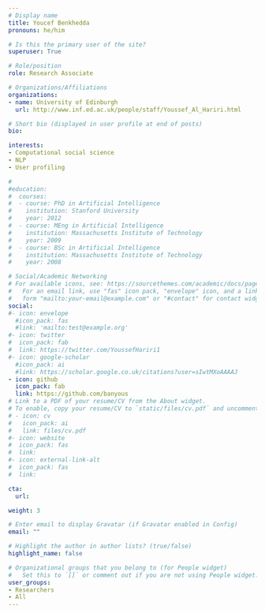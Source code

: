 ```yaml
---
# Display name
title: Youcef Benkhedda		
pronouns: he/him

# Is this the primary user of the site?
superuser: True 

# Role/position
role: Research Associate 

# Organizations/Affiliations
organizations:
- name: University of Edinburgh
  url: http://www.inf.ed.ac.uk/people/staff/Youssef_Al_Hariri.html

# Short bio (displayed in user profile at end of posts)
bio: 

interests:
- Computational social science
- NLP
- User profiling

#
#education:
#  courses:
#  - course: PhD in Artificial Intelligence
#    institution: Stanford University
#    year: 2012
#  - course: MEng in Artificial Intelligence
#    institution: Massachusetts Institute of Technology
#    year: 2009
#  - course: BSc in Artificial Intelligence
#    institution: Massachusetts Institute of Technology
#    year: 2008

# Social/Academic Networking
# For available icons, see: https://sourcethemes.com/academic/docs/page-builder/#icons
#   For an email link, use "fas" icon pack, "envelope" icon, and a link in the
#   form "mailto:your-email@example.com" or "#contact" for contact widget.
social:
#- icon: envelope
  #icon_pack: fas
  #link: 'mailto:test@example.org'
#- icon: twitter
#  icon_pack: fab
#  link: https://twitter.com/YoussefHariri1
#- icon: google-scholar
  #icon_pack: ai
  #link: https://scholar.google.co.uk/citations?user=sIwtMXoAAAAJ
- icon: github
  icon_pack: fab
  link: https://github.com/banyous
# Link to a PDF of your resume/CV from the About widget.
# To enable, copy your resume/CV to `static/files/cv.pdf` and uncomment the lines below.
# - icon: cv
#   icon_pack: ai
#   link: files/cv.pdf
#- icon: website
#  icon_pack: fas
#  link: 
#- icon: external-link-alt
#  icon_pack: fas
#  link: 

cta:
  url: 

weight: 3

# Enter email to display Gravatar (if Gravatar enabled in Config)
email: ""

# Highlight the author in author lists? (true/false)
highlight_name: false

# Organizational groups that you belong to (for People widget)
#   Set this to `[]` or comment out if you are not using People widget.
user_groups:
- Researchers
- All 
---
```

